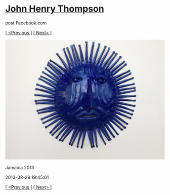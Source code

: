 # [John Henry Thompson](../README.md)
post Facebook.com

[[ <Previous ]](2013-08-29-42.md) [[ Next> ]](2013-08-29-44.md)

[![](../media/2013-08-29/Jamaica-2054.jpg)](../README.md)

Jamaica 2013

2013-08-29 19:45:01

[[ <Previous ]](2013-08-29-42.md) [[ Next> ]](2013-08-29-44.md)